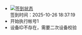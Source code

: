 - [![签到状态](https://github.com/womade/Cloud189-Actions/actions/workflows/main.yml/badge.svg?branch=main)](https://github.com/womade/Cloud189-Actions/actions/workflows/main.yml) <br> 签到时间：2025-10-26 18:37:19
- 开始执行帐号1
- 设备ID不存在，需要二次设备校验
